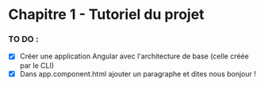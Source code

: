 # Chapitre 1 - Tutoriel du projet

[logo]: https://s3.eu-central-1.amazonaws.com/angularemailsimages/angular.png "Angular5.fr"

### TO DO :

- [X] Créer une application Angular avec l'architecture de base (celle créée par le CLI)
- [X] Dans app.component.html ajouter un paragraphe et dites nous bonjour !
